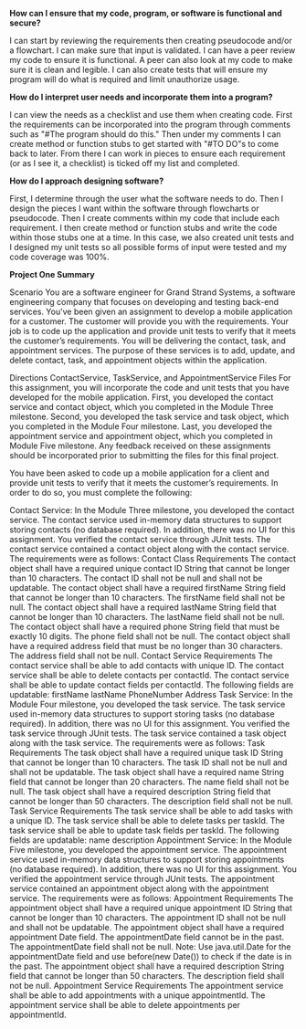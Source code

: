 **How can I ensure that my code, program, or software is functional and secure?**

I can start by reviewing the requirements then creating pseudocode and/or a flowchart.  I can make sure that input is validated.  I can have a peer review my code to ensure it is functional.  A peer can also look at my code to make sure it is clean and legible.  I can also create tests that will ensure my program will do what is required and limit unauthorize usage.

**How do I interpret user needs and incorporate them into a program?**

I can view the needs as a checklist and use them when creating code.  First the requirements can be incorporated into the program through comments such as "#The program should do this."  Then under my comments I can create method or function stubs to get started with "#TO DO"s to come back to later.  From there I can work in pieces to ensure each requirement (or as I see it, a checklist) is ticked off my list and completed. 

**How do I approach designing software?**

First, I determine through the user what the software needs to do.  Then I design the pieces I want within the software through flowcharts or pseudocode.  Then I create comments within my code that include each requirement.  I then create method or function stubs and write the code within those stubs one at a time.  In this case, we also created unit tests and I designed my unit tests so all possible forms of input were tested and my code coverage was 100%.

**Project One Summary**

Scenario
You are a software engineer for Grand Strand Systems, a software engineering company that focuses on developing and testing back-end services. You’ve been given an assignment to develop a mobile application for a customer. The customer will provide you with the requirements. Your job is to code up the application and provide unit tests to verify that it meets the customer’s requirements. You will be delivering the contact, task, and appointment services. The purpose of these services is to add, update, and delete contact, task, and appointment objects within the application.

Directions
ContactService, TaskService, and AppointmentService Files
For this assignment, you will incorporate the code and unit tests that you have developed for the mobile application. First, you developed the contact service and contact object, which you completed in the Module Three milestone. Second, you developed the task service and task object, which you completed in the Module Four milestone. Last, you developed the appointment service and appointment object, which you completed in Module Five milestone. Any feedback received on these assignments should be incorporated prior to submitting the files for this final project.

You have been asked to code up a mobile application for a client and provide unit tests to verify that it meets the customer’s requirements. In order to do so, you must complete the following:

Contact Service: In the Module Three milestone, you developed the contact service. The contact service used in-memory data structures to support storing contacts (no database required). In addition, there was no UI for this assignment. You verified the contact service through JUnit tests. The contact service contained a contact object along with the contact service. The requirements were as follows:
Contact Class Requirements
The contact object shall have a required unique contact ID String that cannot be longer than 10 characters. The contact ID shall not be null and shall not be updatable.
The contact object shall have a required firstName String field that cannot be longer than 10 characters. The firstName field shall not be null.
The contact object shall have a required lastName String field that cannot be longer than 10 characters. The lastName field shall not be null.
The contact object shall have a required phone String field that must be exactly 10 digits. The phone field shall not be null.
The contact object shall have a required address field that must be no longer than 30 characters. The address field shall not be null.
Contact Service Requirements
The contact service shall be able to add contacts with unique ID.
The contact service shall be able to delete contacts per contactId.
The contact service shall be able to update contact fields per contactId. The following fields are updatable:
firstName
lastName
PhoneNumber
Address
Task Service: In the Module Four milestone, you developed the task service. The task service used in-memory data structures to support storing tasks (no database required). In addition, there was no UI for this assignment. You verified the task service through JUnit tests. The task service contained a task object along with the task service. The requirements were as follows:
Task Requirements
The task object shall have a required unique task ID String that cannot be longer than 10 characters. The task ID shall not be null and shall not be updatable.
The task object shall have a required name String field that cannot be longer than 20 characters. The name field shall not be null.
The task object shall have a required description String field that cannot be longer than 50 characters. The description field shall not be null.
Task Service Requirements
The task service shall be able to add tasks with a unique ID.
The task service shall be able to delete tasks per taskId.
The task service shall be able to update task fields per taskId. The following fields are updatable:
name
description
Appointment Service: In the Module Five milestone, you developed the appointment service. The appointment service used in-memory data structures to support storing appointments (no database required). In addition, there was no UI for this assignment. You verified the appointment service through JUnit tests. The appointment service contained an appointment object along with the appointment service. The requirements were as follows:
Appointment Requirements
The appointment object shall have a required unique appointment ID String that cannot be longer than 10 characters. The appointment ID shall not be null and shall not be updatable.
The appointment object shall have a required appointment Date field. The appointmentDate field cannot be in the past. The appointmentDate field shall not be null. Note: Use java.util.Date for the appointmentDate field and use before(new Date()) to check if the date is in the past.
The appointment object shall have a required description String field that cannot be longer than 50 characters. The description field shall not be null.
Appointment Service Requirements
The appointment service shall be able to add appointments with a unique appointmentId.
The appointment service shall be able to delete appointments per appointmentId.
